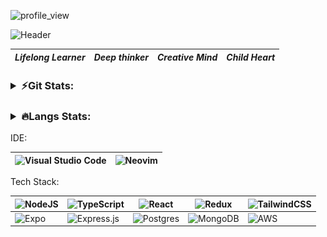 
<p align="left"> <img src="https://komarev.com/ghpvc/?username=vxxxxc&label=Profile%20views&color=0e75b6&style=flat" alt="profile_view" /> </p>

![Header](https://user-images.githubusercontent.com/80626616/200523495-4dcc969b-5109-4b8e-a42f-17910bf923ba.gif)


|**_Lifelong Learner_**|**_Deep thinker_**|**_Creative Mind_**|**_Child Heart_**|
|-|-|-|-|


<h3>
<details>
  <summary>⚡️Git Stats:</summary>
  
<p>&nbsp;<img align="left" src="https://github-readme-stats.vercel.app/api?username=vxxxxc&count_private=true&show_icons=true&theme=onedark&locale=en" alt="vxxxxc" /></p>
  
  
<p><img align="left" src="https://github-readme-streak-stats.herokuapp.com/?user=vxxxxc&theme=dracula&count_private=true" alt="vxxxxc" /></p>

  
[![VxxxxC's github activity graph](https://activity-graph.herokuapp.com/graph?username=vxxxxc&theme=synthwave-84)](https://github.com/vxxxxc/github-readme-activity-graph)
  
</details>
</h3>


<h3><details>
  <summary>🔥Langs Stats:</summary>
  <br/>
<img align="center" src="https://github-readme-stats.vercel.app/api/top-langs/?username=vxxxxc&layout=compact&theme=onedark" alt="Steven Cheng 's Top Langs">
  
  <br/>
  <br/>
  <p>🧑🏻‍💻Cooking Time:</p>
  
<img
  src="https://github.com/vxxxxc/vxxxxc/blob/main/images/stat.svg"
  alt="Avinal WakaTime Activity"
/>

</details>
  </h3>
  
<p>

IDE:

|![Visual Studio Code](https://img.shields.io/badge/Visual%20Studio%20Code-0078d7.svg?style=for-the-badge&logo=visual-studio-code&logoColor=white)|![Neovim](https://img.shields.io/badge/NeoVim-%2357A143.svg?&style=for-the-badge&logo=neovim&logoColor=white)|
  |-|-|

Tech Stack:

|![NodeJS](https://img.shields.io/badge/node.js-6DA55F?style=for-the-badge&logo=node.js&logoColor=white)|![TypeScript](https://img.shields.io/badge/typescript-%23007ACC.svg?style=for-the-badge&logo=typescript&logoColor=white)|![React](https://img.shields.io/badge/react-%2320232a.svg?style=for-the-badge&logo=react&logoColor=%2361DAFB)|![Redux](https://img.shields.io/badge/redux-%23593d88.svg?style=for-the-badge&logo=redux&logoColor=white)|![TailwindCSS](https://img.shields.io/badge/tailwindcss-%2338B2AC.svg?style=for-the-badge&logo=tailwind-css&logoColor=white)|
  |-|-|-|-|-|
|![Expo](https://img.shields.io/badge/expo-1C1E24?style=for-the-badge&logo=expo&logoColor=#D04A37)|![Express.js](https://img.shields.io/badge/express.js-%23404d59.svg?style=for-the-badge&logo=express&logoColor=%2361DAFB)|![Postgres](https://img.shields.io/badge/postgres-%23316192.svg?style=for-the-badge&logo=postgresql&logoColor=white)|![MongoDB](https://img.shields.io/badge/MongoDB-%234ea94b.svg?style=for-the-badge&logo=mongodb&logoColor=white)|![AWS](https://img.shields.io/badge/AWS-%23FF9900.svg?style=for-the-badge&logo=amazon-aws&logoColor=white)|

</p>

